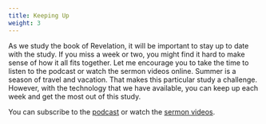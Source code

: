 ```yaml
---
title: Keeping Up
weight: 3
---
```


As we study the book of Revelation, it will be important to stay up to date with the study. If you miss a week or two, you might find it hard to make sense of how it all fits together. Let me encourage you to take the time to listen to the podcast or watch the sermon videos online. Summer is a season of travel and vacation. That makes this particular study a challenge. However, with the technology that we have available, you can keep up each week and get the most out of this study.








You can subscribe to the  [podcast](https://fbcmuncie.org/keepup) or watch the [sermon videos](https://fbcmuncie.org/video).